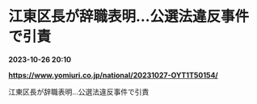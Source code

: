 # 江東区長が辞職表明…公選法違反事件で引責

**2023-10-26 20:10**

**https://www.yomiuri.co.jp/national/20231027-OYT1T50154/**

江東区長が辞職表明…公選法違反事件で引責